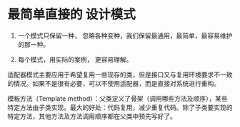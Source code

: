 # 最简单直接的 设计模式

1. 一个模式只保留一种， 忽略各种变种，我们保留最通用，最简单，最容易维护的那一种。

2. 每个模式，用实际的案例， 更容易理解。 




适配器模式主要应用于希望复用一些现存的类，但是接口又与复用环境要求不一致的情况。如果不是很有必要，可以不使用适配器，而是直接对系统进行重构。


模板方法（Template method）：父类定义了骨架（调用哪些方法及顺序），某些特定方法由子类实现。最大的好处：代码复用，减少重复代码。除了子类要实现的特定方法，其他方法及方法调用顺序都在父类中预先写好了。
